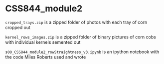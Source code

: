 # CSS844_module2

`cropped_trays.zip` is a zipped folder of photos with each tray of corn cropped out

`kernel_rows_images.zip` is a zipped folder of binary pictures of corn cobs with individual kernels semented out

`s00_CSS844_module2_rowStraightness_v3.ipynb` is an ipython notebook with the code Miles Roberts used and wrote
